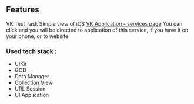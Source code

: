 ## Features

VK Test Task
Simple view of iOS [VK Application - services page](https://vk.com/services)
You can click and you will be directed to application of this service, if you have it on your phone, or to website
### Used tech stack :
- UIKit
- GCD
- Data Manager
- Collection View
- URL Session
- UI Application
